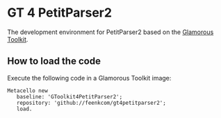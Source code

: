 # GT 4 PetitParser2
The development environment for PetitParser2 based on the [Glamorous Toolkit](https://gtoolkit.com).

## How to load the code

Execute the following code in a Glamorous Toolkit image:

```
Metacello new
   baseline: 'GToolkit4PetitParser2';
   repository: 'github://feenkcom/gt4petitparser2';
   load.
```
